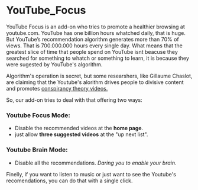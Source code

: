 # YouTube_Focus
YouTube Focus is an add-on who tries to promote a healthier browsing at youtube.com. YouTube has one billion hours whatched daily, that is huge. But YouTube’s recommendation algorithm generates more than 70% of views. That is 700.000.000 hours every single day. What means that the greatest slice of time that people spend on YouTube isnt beacuse they searched for something to whatch or something to learn, it is because they were sugested by YouTube's algorithm.

Algorithm's operation is secret, but some researshers, like Gillaume Chaslot, are claiming that the Youtube's alorithm drives people to divisive content and promotes [conspirancy theory videos.](https://www.theguardian.com/technology/2018/feb/02/how-youtubes-algorithm-distorts-truth)

So, our add-on tries to deal with that offering two ways:

### **Youtube Focus Mode:**
+ Disable the recommended videos at the **home page**.
+ just allow **three suggested videos** at the "up next list".

### **Youtube Brain Mode:**
+ Disable all the recommendations. _Daring you to enable your brain_.

Finelly, if you want to listen to music or just want to see the Youtube's recomendations, you can do that with a single click.
